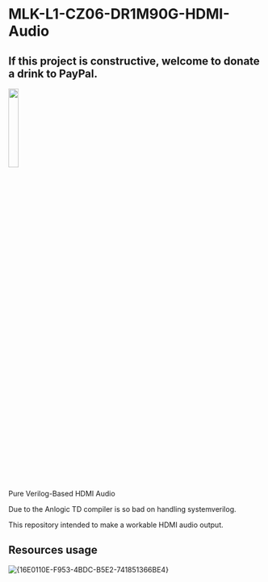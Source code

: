 # MLK-L1-CZ06-DR1M90G-HDMI-Audio

## If this project is constructive, welcome to donate a drink to PayPal.

<img src="https://github.com/briansune/FPGA-Camera-MIPI-DVP-Verilog/assets/29487339/75ccc568-4f17-48a1-b2af-20211f98896c" style="height:20%; width:20%">

Pure Verilog-Based HDMI Audio

Due to the Anlogic TD compiler is so bad on handling systemverilog.

This repository intended to make a workable HDMI audio output.

## Resources usage

![{16E0110E-F953-4BDC-B5E2-741851366BE4}](https://github.com/user-attachments/assets/4386a7a8-de65-4796-a8e2-46bb9958cd76)

